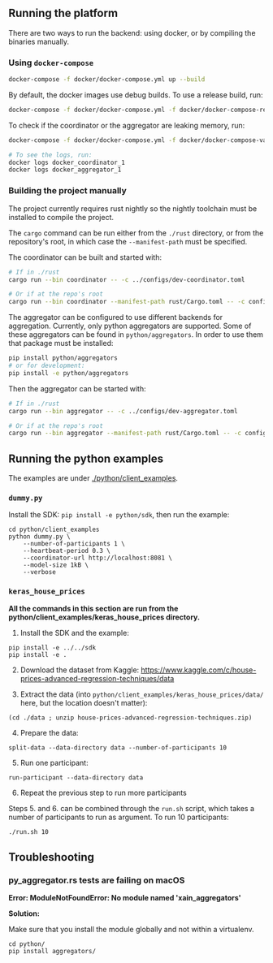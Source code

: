 ## Running the platform

There are two ways to run the backend: using docker, or by compiling
the binaries manually.

### Using `docker-compose`

```bash
docker-compose -f docker/docker-compose.yml up --build
```

By default, the docker images use debug builds. To use a release build, run:

```bash
docker-compose -f docker/docker-compose.yml -f docker/docker-compose-release.yml up --build
```

To check if the coordinator or the aggregator are leaking memory, run:

```bash
docker-compose -f docker/docker-compose.yml -f docker/docker-compose-valgrind.yml up --build

# To see the logs, run:
docker logs docker_coordinator_1
docker logs docker_aggregator_1
```

### Building the project manually

The project currently requires rust nightly so the nightly toolchain
must be installed to compile the project.

The `cargo` command can be run either from the `./rust` directory, or
from the repository's root, in which case the `--manifest-path` must
be specified.

The coordinator can be built and started with:

```bash
# If in ./rust
cargo run --bin coordinator -- -c ../configs/dev-coordinator.toml

# Or if at the repo's root
cargo run --bin coordinator --manifest-path rust/Cargo.toml -- -c configs/dev-coordinator.toml
```

The aggregator can be configured to use different backends for
aggregation. Currently, only python aggregators are supported. Some of
these aggregators can be found in `python/aggregators`. In order to
use them that package must be installed:

```bash
pip install python/aggregators
# or for development:
pip install -e python/aggregators
```

Then the aggregator can be started with:

```bash
# If in ./rust
cargo run --bin aggregator -- -c ../configs/dev-aggregator.toml

# Or if at the repo's root
cargo run --bin aggregator --manifest-path rust/Cargo.toml -- -c configs/dev-aggregator.toml
```

## Running the python examples

The examples are under [./python/client_examples](./python/client_examples).

### `dummy.py`

Install the SDK: `pip install -e python/sdk`, then run the example:

```
cd python/client_examples
python dummy.py \
    --number-of-participants 1 \
    --heartbeat-period 0.3 \
    --coordinator-url http://localhost:8081 \
    --model-size 1kB \
    --verbose
```

### `keras_house_prices`

**All the commands in this section are run from the
python/client_examples/keras_house_prices directory.**

1. Install the SDK and the example:

```
pip install -e ../../sdk
pip install -e .
```

2. Download the dataset from Kaggle:
   https://www.kaggle.com/c/house-prices-advanced-regression-techniques/data

3. Extract the data (into
   `python/client_examples/keras_house_prices/data/` here, but the
   location doesn't matter):

```
(cd ./data ; unzip house-prices-advanced-regression-techniques.zip)
```

4. Prepare the data:

```
split-data --data-directory data --number-of-participants 10
```

5. Run one participant:

```
run-participant --data-directory data
```

6. Repeat the previous step to run more participants

Steps 5. and 6. can be combined through the `run.sh` script, which
takes a number of participants to run as argument. To run 10
participants:

```bash
./run.sh 10
```

## Troubleshooting

### py_aggregator.rs tests are failing on macOS

**Error: ModuleNotFoundError: No module named 'xain_aggregators'**

__Solution:__

Make sure that you install the module globally and not within a virtualenv.

```shell
cd python/
pip install aggregators/
```
